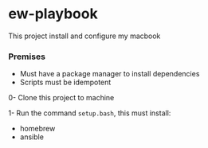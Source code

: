 # ew-playbook

This project install and configure my macbook

### Premises
- Must have a package manager to install dependencies
- Scripts must be idempotent

0- Clone this project to machine

1- Run the command `setup.bash`, this must install:
- homebrew
- ansible
